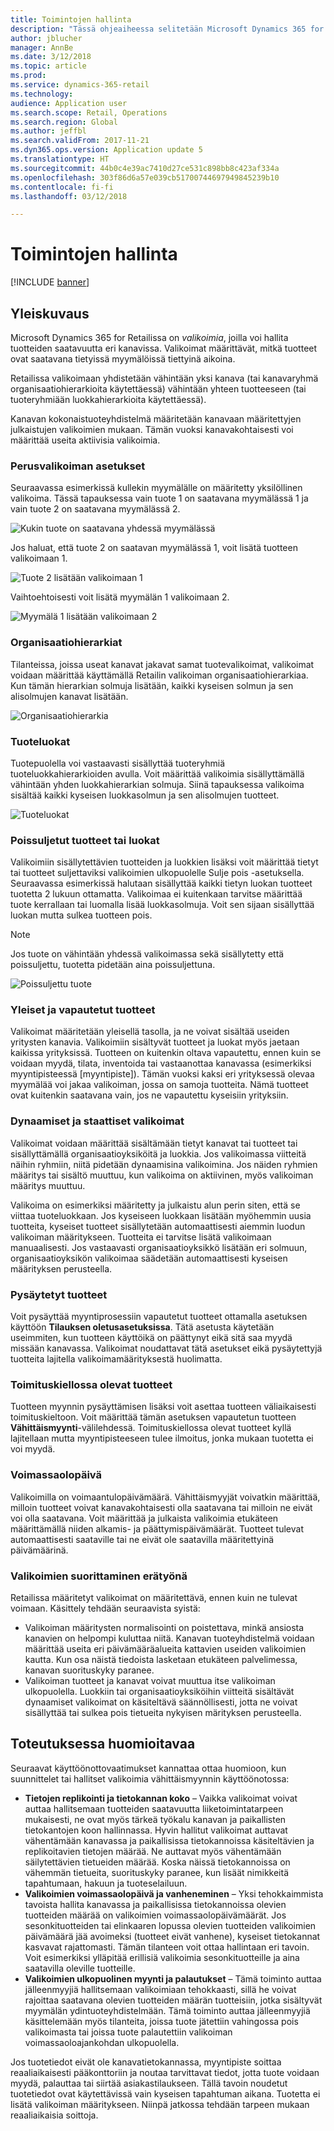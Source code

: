 ```yaml
---
title: Toimintojen hallinta
description: "Tässä ohjeaiheessa selitetään Microsoft Dynamics 365 for Retailin valikoimien hallinnan peruskäsitteitä ja pohditaan projektin käyttöönottovaihtoehtoja."
author: jblucher
manager: AnnBe
ms.date: 3/12/2018
ms.topic: article
ms.prod: 
ms.service: dynamics-365-retail
ms.technology: 
audience: Application user
ms.search.scope: Retail, Operations
ms.search.region: Global
ms.author: jeffbl
ms.search.validFrom: 2017-11-21
ms.dyn365.ops.version: Application update 5
ms.translationtype: HT
ms.sourcegitcommit: 44b0c4e39ac7410d27ce531c898bb8c423af334a
ms.openlocfilehash: 303f86d6a57e039cb51700744697949845239b10
ms.contentlocale: fi-fi
ms.lasthandoff: 03/12/2018

---
```


# <a name="assortment-management"></a>Toimintojen hallinta
[!INCLUDE [banner](../includes/banner.md)]

## <a name="overview"></a>Yleiskuvaus
Microsoft Dynamics 365 for Retailissa on *valikoimia*, joilla voi hallita tuotteiden saatavuutta eri kanavissa. Valikoimat määrittävät, mitkä tuotteet ovat saatavana tietyissä myymälöissä tiettyinä aikoina.

Retailissa valikoimaan yhdistetään vähintään yksi kanava (tai kanavaryhmä organisaatiohierarkioita käytettäessä) vähintään yhteen tuotteeseen (tai tuoteryhmiään luokkahierarkioita käytettäessä).

Kanavan kokonaistuoteyhdistelmä määritetään kanavaan määritettyjen julkaistujen valikoimien mukaan. Tämän vuoksi kanavakohtaisesti voi määrittää useita aktiivisia valikoimia.

### <a name="basic-assortment-setup"></a>Perusvalikoiman asetukset
Seuraavassa esimerkissä kullekin myymälälle on määritetty yksilöllinen valikoima. Tässä tapauksessa vain tuote 1 on saatavana myymälässä 1 ja vain tuote 2 on saatavana myymälässä 2.

![Kukin tuote on saatavana yhdessä myymälässä](https://github.com/MicrosoftDocs/Dynamics-365-Operations/blob/jblucher-manage-assortments/articles/retail/media/Managing-assortments-figure1.png?raw=true "Kukin tuote on saatavana yhdessä myymälässä")

Jos haluat, että tuote 2 on saatavan myymälässä 1, voit lisätä tuotteen valikoimaan 1.

![Tuote 2 lisätään valikoimaan 1](https://github.com/MicrosoftDocs/Dynamics-365-Operations/blob/jblucher-manage-assortments/articles/retail/media/Managing-assortments-figure2.png?raw=true "Tuote 2 lisätään valikoimaan 1")

Vaihtoehtoisesti voit lisätä myymälän 1 valikoimaan 2.

![Myymälä 1 lisätään valikoimaan 2](https://github.com/MicrosoftDocs/Dynamics-365-Operations/blob/jblucher-manage-assortments/articles/retail/media/Managing-assortments-figure3.png?raw=true "Myymälä 1 lisätään valikoimaan 2")

### <a name="organization-hierarchies"></a>Organisaatiohierarkiat
Tilanteissa, joissa useat kanavat jakavat samat tuotevalikoimat, valikoimat voidaan määrittää käyttämällä Retailin valikoiman organisaatiohierarkiaa. Kun tämän hierarkian solmuja lisätään, kaikki kyseisen solmun ja sen alisolmujen kanavat lisätään.

![Organisaatiohierarkia](https://github.com/MicrosoftDocs/Dynamics-365-Operations/blob/jblucher-manage-assortments/articles/retail/media/Managing-assortments-figure4.png?raw=true "Organisaatiohierarkia")

### <a name="product-categories"></a>Tuoteluokat
Tuotepuolella voi vastaavasti sisällyttää tuoteryhmiä tuoteluokkahierarkioiden avulla. Voit määrittää valikoimia sisällyttämällä vähintään yhden luokkahierarkian solmuja. Siinä tapauksessa valikoima sisältää kaikki kyseisen luokkasolmun ja sen alisolmujen tuotteet.

![Tuoteluokat](https://github.com/MicrosoftDocs/Dynamics-365-Operations/blob/jblucher-manage-assortments/articles/retail/media/Managing-assortments-figure5.png?raw=true "Tuoteluokat")

### <a name="excluded-products-or-categories"></a>Poissuljetut tuotteet tai luokat
Valikoimiin sisällytettävien tuotteiden ja luokkien lisäksi voit määrittää tietyt tai tuotteet suljettaviksi valikoimien ulkopuolelle Sulje pois -asetuksella. Seuraavassa esimerkissä halutaan sisällyttää kaikki tietyn luokan tuotteet tuotetta 2 lukuun ottamatta. Valikoimaa ei kuitenkaan tarvitse määrittää tuote kerrallaan tai luomalla lisää luokkasolmuja. Voit sen sijaan sisällyttää luokan mutta sulkea tuotteen pois.

> [!NOTE]
> Jos tuote on vähintään yhdessä valikoimassa sekä sisällytetty että poissuljettu, tuotetta pidetään aina poissuljettuna.

![Poissuljettu tuote](https://github.com/MicrosoftDocs/Dynamics-365-Operations/blob/jblucher-manage-assortments/articles/retail/media/Managing-assortments-figure6.png?raw=true "Poissuljettu tuote")

### <a name="global-and-released-products"></a>Yleiset ja vapautetut tuotteet
Valikoimat määritetään yleisellä tasolla, ja ne voivat sisältää useiden yritysten kanavia. Valikoimiin sisältyvät tuotteet ja luokat myös jaetaan kaikissa yrityksissä. Tuotteen on kuitenkin oltava vapautettu, ennen kuin se voidaan myydä, tilata, inventoida tai vastaanottaa kanavassa (esimerkiksi myyntipisteessä \[myyntipiste\]). Tämän vuoksi kaksi eri yrityksessä olevaa myymälää voi jakaa valikoiman, jossa on samoja tuotteita. Nämä tuotteet ovat kuitenkin saatavana vain, jos ne vapautettu kyseisiin yrityksiin.

### <a name="dynamic-and-static-assortments"></a>Dynaamiset ja staattiset valikoimat
Valikoimat voidaan määrittää sisältämään tietyt kanavat tai tuotteet tai sisällyttämällä organisaatioyksiköitä ja luokkia. Jos valikoimassa viitteitä näihin ryhmiin, niitä pidetään dynaamisina valikoimina. Jos näiden ryhmien määritys tai sisältö muuttuu, kun valikoima on aktiivinen, myös valikoiman määritys muuttuu.

Valikoima on esimerkiksi määritetty ja julkaistu alun perin siten, että se viittaa tuoteluokkaan. Jos kyseiseen luokkaan lisätään myöhemmin uusia tuotteita, kyseiset tuotteet sisällytetään automaattisesti aiemmin luodun valikoiman määritykseen. Tuotteita ei tarvitse lisätä valikoimaan manuaalisesti. Jos vastaavasti organisaatioyksikkö lisätään eri solmuun, organisaatioyksikön valikoimaa säädetään automaattisesti kyseisen määrityksen perusteella.

### <a name="stopped-products"></a>Pysäytetyt tuotteet 
Voit pysäyttää myyntiprosessiin vapautetut tuotteet ottamalla asetuksen käyttöön **Tilauksen oletusasetuksissa**. Tätä asetusta käytetään useimmiten, kun tuotteen käyttöikä on päättynyt eikä sitä saa myydä missään kanavassa. Valikoimat noudattavat tätä asetukset eikä pysäytettyjä tuotteita lajitella valikoimamäärityksestä huolimatta.

### <a name="blocked-products"></a>Toimituskiellossa olevat tuotteet
Tuotteen myynnin pysäyttämisen lisäksi voit asettaa tuotteen väliaikaisesti toimituskieltoon. Voit määrittää tämän asetuksen vapautetun tuotteen **Vähittäismyynti**-välilehdessä. Toimituskiellossa olevat tuotteet kyllä lajitellaan mutta myyntipisteeseen tulee ilmoitus, jonka mukaan tuotetta ei voi myydä.

### <a name="date-effectivity"></a>Voimassaolopäivä
Valikoimilla on voimaantulopäivämäärä. Vähittäismyyjät voivatkin määrittää, milloin tuotteet voivat kanavakohtaisesti olla saatavana tai milloin ne eivät voi olla saatavana. Voit määrittää ja julkaista valikoimia etukäteen määrittämällä niiden alkamis- ja päättymispäivämäärät. Tuotteet tulevat automaattisesti saataville tai ne eivät ole saatavilla määritettyinä päivämäärinä.

### <a name="process-assortments-batch-job"></a>Valikoimien suorittaminen erätyönä
Retailissa määritetyt valikoimat on määritettävä, ennen kuin ne tulevat voimaan. Käsittely tehdään seuraavista syistä:

- Valikoiman määritysten normalisointi on poistettava, minkä ansiosta kanavien on helpompi kuluttaa niitä. Kanavan tuoteyhdistelmä voidaan määrittää useita eri päivämääräalueita kattavien useiden valikoimien kautta. Kun osa näistä tiedoista lasketaan etukäteen palvelimessa, kanavan suorituskyky paranee.
- Valikoiman tuotteet ja kanavat voivat muuttua itse valikoiman ulkopuolella. Luokkiin tai organisaatioyksiköihin viitteitä sisältävät dynaamiset valikoimat on käsiteltävä säännöllisesti, jotta ne voivat sisällyttää tai sulkea pois tietueita nykyisen märityksen perusteella.

## <a name="implementation-considerations"></a>Toteutuksessa huomioitavaa
Seuraavat käyttöönottovaatimukset kannattaa ottaa huomioon, kun suunnittelet tai hallitset valikoimia vähittäismyynnin käyttöönotossa:

- **Tietojen replikointi ja tietokannan koko** – Vaikka valikoimat voivat auttaa hallitsemaan tuotteiden saatavuutta liiketoimintatarpeen mukaisesti, ne ovat myös tärkeä työkalu kanavan ja paikallisten tietokantojen koon hallinnassa. Hyvin hallitut valikoimat auttavat vähentämään kanavassa ja paikallisissa tietokannoissa käsiteltävien ja replikoitavien tietojen määrää. Ne auttavat myös vähentämään säilytettävien tietueiden määrää. Koska näissä tietokannoissa on vähemmän tietueita, suorituskyky paranee, kun lisäät nimikkeitä tapahtumaan, hakuun ja tuoteselailuun.
- **Valikoimien voimassaolopäivä ja vanheneminen** – Yksi tehokkaimmista tavoista hallita kanavassa ja paikallisissa tietokannoissa olevien tuotteiden määrää on valikoimien voimassaolopäivämäärät. Jos sesonkituotteiden tai elinkaaren lopussa olevien tuotteiden valikoimien päivämäärä jää avoimeksi (tuotteet eivät vanhene), kyseiset tietokannat kasvavat rajattomasti. Tämän tilanteen voit ottaa hallintaan eri tavoin. Voit esimerkiksi ylläpitää erillisiä valikoimia sesonkituotteille ja aina saatavilla oleville tuotteille.
- **Valikoimien ulkopuolinen myynti ja palautukset** – Tämä toiminto auttaa jälleenmyyjiä hallitsemaan valikoimiaan tehokkaasti, sillä he voivat rajoittaa saatavana olevien tuotteiden määrän tuotteisiin, jotka sisältyvät myymälän ydintuoteyhdistelmään. Tämä toiminto auttaa jälleenmyyjiä käsittelemään myös tilanteita, joissa tuote jätettiin vahingossa pois valikoimasta tai joissa tuote palautettiin valikoiman voimassaoloajankohdan ulkopuolella.

Jos tuotetiedot eivät ole kanavatietokannassa, myyntipiste soittaa reaaliaikaisesti pääkonttoriin ja noutaa tarvittavat tiedot, jotta tuote voidaan myydä, palauttaa tai siirtää asiakastilaukseen. Tällä tavoin noudetut tuotetiedot ovat käytettävissä vain kyseisen tapahtuman aikana. Tuotetta ei lisätä valikoiman määritykseen. Niinpä jatkossa tehdään tarpeen mukaan reaaliaikaisia soittoja.

